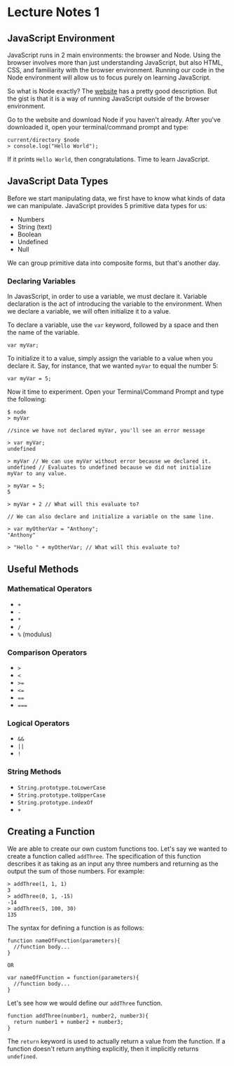 # Lecture Notes 1

## JavaScript Environment

JavaScript runs in 2 main environments: the browser and Node. Using the browser involves more than just understanding JavaScript, but also HTML, CSS, and familiarity with the browser environment. Running our code in the Node environment will allow us to focus purely on learning JavaScript.

So what is Node exactly? The [website](https://nodejs.org/en/) has a pretty good description. But the gist is that it is a way of running JavaScript outside of the browser environment.

Go to the website and download Node if you haven't already. After you've downloaded it, open your terminal/command prompt and type:

```
current/directory $node
> console.log("Hello World");
```
If it prints `Hello World`, then congratulations. Time to learn JavaScript.

## JavaScript Data Types

Before we start manipulating data, we first have to know what kinds of data we can manipulate. JavaScript provides 5 primitive data types for us:

* Numbers
* String (text)
* Boolean
* Undefined
* Null

We can group primitive data into composite forms, but that's another day.

### Declaring Variables

In JavasScript, in order to use a variable, we must declare it. Variable
declaration is the act of introducing the variable to the environment. When we declare
a variable, we will often initialize it to a value.

To declare a variable, use the `var` keyword, followed by a space and then the name of the variable.

```
var myVar;
```

To initialize it to a value, simply assign the variable to a value when you
declare it. Say, for instance, that we wanted `myVar` to equal the number 5:

```
var myVar = 5;
```

Now it time to experiment. Open your Terminal/Command Prompt and type the following:

```
$ node
> myVar

//since we have not declared myVar, you'll see an error message

> var myVar;
undefined

> myVar // We can use myVar without error because we declared it.
undefined // Evaluates to undefined because we did not initialize myVar to any value.

> myVar = 5;
5

> myVar + 2 // What will this evaluate to?

// We can also declare and initialize a variable on the same line.

> var myOtherVar = "Anthony";
"Anthony"

> "Hello " + myOtherVar; // What will this evaluate to?
```

## Useful Methods

### Mathematical Operators

* `+`
* `-`
* `*`
* `/`
* `%` (modulus)

### Comparison Operators

* `>`
* `<`
* `>=`
* `<=`
* `==`
* `===`

### Logical Operators

* `&&`
* `||`
* `!`

### String Methods

* `String.prototype.toLowerCase`
* `String.prototype.toUpperCase`
* `String.prototype.indexOf`
* `+`

## Creating a Function

We are able to create our own custom functions too. Let's say we wanted to create a function called `addThree`. The specification of this function describes it as taking as an input any three numbers and returning as the output the sum of those numbers. For example:

```
> addThree(1, 1, 1)
3
> addThree(0, 1, -15)
-14
> addThree(5, 100, 30)
135
```

The syntax for defining a function is as follows:

```
function nameOfFunction(parameters){
  //function body...
}

OR

var nameOfFunction = function(parameters){
  //function body...
}
```

Let's see how we would define our `addThree` function.

```
function addThree(number1, number2, number3){
  return number1 + number2 + number3;
}
```

The `return` keyword is used to actually return a value from the function. If a function doesn't return anything explicitly, then it implicitly returns `undefined`.

